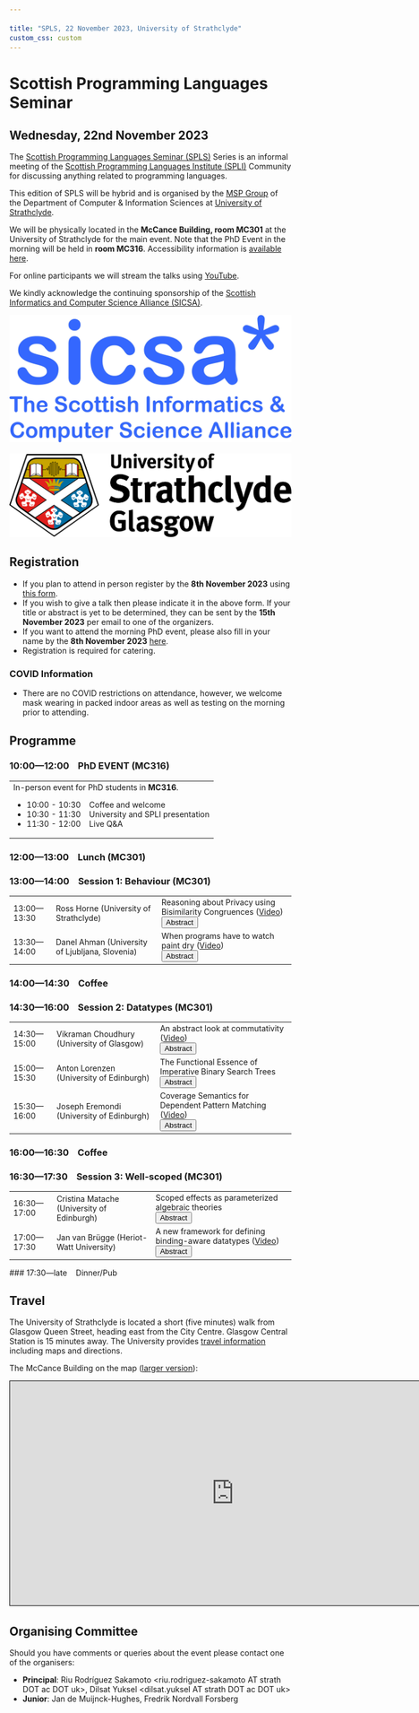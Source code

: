 ```yaml
---

title: "SPLS, 22 November 2023, University of Strathclyde"
custom_css: custom
---
```


# Scottish Programming Languages Seminar

## Wednesday, 22nd November 2023

The [Scottish Programming Languages Seminar (SPLS)](https://scottish-pl-institute.github.io/spls) Series is an informal meeting of the [Scottish Programming Languages Institute (SPLI)](https://scottish-pl-institute.github.io/) Community for discussing anything related to programming languages.

This edition of SPLS will be hybrid and is organised by the [MSP Group](https://msp.cis.strath.ac.uk) of the Department of Computer & Information Sciences at [University of Strathclyde](https://www.strath.ac.uk).

We will be physically located in the **McCance Building, room MC301** at the University of Strathclyde for the main event.
Note that the PhD Event in the morning will be held in **room MC316**.
Accessibility information is [available here](https://www.accessable.co.uk/university-of-strathclyde-glasgow/).

For online participants we will stream the talks using [YouTube](https://www.youtube.com/@scottishprogramminglanguag8396).

We kindly acknowledge the continuing sponsorship of the [Scottish Informatics and Computer Science Alliance (SICSA)](https://sicsa.ac.uk).

<div class="header">
      <a href="https://www.sicsa.ac.uk/"><img class="logo" src="../../../assets/images/sicsalogo.png" alt="SICSA Logo"></a>
      &nbsp;&nbsp;
            &nbsp;&nbsp;
                  &nbsp;&nbsp;
                        &nbsp;&nbsp;
        <a href="https://www.strath.ac.uk">
        <img class="logo" src="../../../assets/images/strathclyde.jpg" alt="University of Strathclyde">
        </a>
    </div>

## Registration

+ If you plan to attend in person register by the **8th November 2023** using [this form](https://forms.office.com/e/qwExcRjAtg).
+ If you wish to give a talk then please indicate it in the above form. If your title or abstract is yet to be determined, they can be sent by the **15th November 2023** per email to one of the organizers.
+ If you want to attend the morning PhD event, please also fill in your name by the **8th November 2023** [here](https://forms.office.com/e/jP6C5NP5tM).
+ Registration is required for catering.


### COVID Information

+ There are no COVID restrictions on attendance, however, we welcome mask wearing in packed indoor areas as well as testing on the morning prior to attending.

## Programme
### 10:00&mdash;12:00 &nbsp;&nbsp; PhD EVENT (MC316)

<table>
      <tr>
      <td class="phdevent">
        In-person event for PhD students in <strong>MC316</strong>.
          <ul>
            <li>10:00 - 10:30 &nbsp;&nbsp; Coffee and welcome </li>
            <li>10:30 - 11:30 &nbsp;&nbsp; University and SPLI presentation </li>
            <li>11:30 - 12:00 &nbsp;&nbsp; Live Q&A </li>
          </ul>
        </td>
      </tr>
</table>

### 12:00&mdash;13:00 &nbsp;&nbsp; Lunch (MC301)
### 13:00&mdash;14:00 &nbsp;&nbsp; Session 1: Behaviour (MC301)
<table>
<tr>
<td>
13:00&mdash;13:30
</td>
<td class="author"> Ross Horne (University of Strathclyde) </td>
<td class="title">
<span>
Reasoning about Privacy using Bisimilarity Congruences
</span>
(<a href="https://www.youtube.com/watch?v=dfAeO5G3T0E&list=PLzlUrBQwUE7NObFyG2c1P73FktN6MuucM">Video</a>)
<div class="abstract" id="RossHorne/button">
<button onclick="showAbstract('RossHorne')">Abstract</button>
</div>
<div class="abstract" id="RossHorne/abstract" style="display:none;">
<button onclick="hideAbstract('RossHorne')">Hide Abstract</button>
<p>
Privacy problems such as unlinkability (the inability of an attacker to link two sessions involving the same agent) can be expressed as an equivalence problem (c.f. Arapinis et al.). This formulation of unlinkability has been a stimulator for all sorts of problems in the foundations of concurrency theory, in logic, and other aspects of symbolic reasoning that feed into tool support for verification; with nuances guided strongly by problems arising in the design of privacy-preserving protocols. I'll provide a brief overview of a few guiding protocol problems mainly concerning privacy-preserving smartcards (inviting the listener to elaborate on those that interest them). However, I'll zoom in on a neat observation that some protocols can exploit compositional reasoning to reduce the size of proofs and simplify their structure when verifying unlinkability problems. This is done by employing a suitable congruence as the notion of equivalence, where the equivalence also reflects a realistic threat model.
</p>
</div>
</td>
</tr>
<tr>
<td>
13:30&mdash;14:00
</td>
<td class="author"> Danel Ahman (University of Ljubljana, Slovenia) </td>
<td class="title">
<span>
When programs have to watch paint dry
</span>
(<a href="https://www.youtube.com/watch?v=gNw4VlVnvcg&list=PLzlUrBQwUE7NObFyG2c1P73FktN6MuucM&index=2">Video</a>)
<div class="abstract" id="DanelAhman/button">
<button onclick="showAbstract('DanelAhman')">Abstract</button>
</div>
<div class="abstract" id="DanelAhman/abstract" style="display:none;">
<button onclick="hideAbstract('DanelAhman')">Hide Abstract</button>
<p>
In this talk I will discuss how one can use types and effect systems to modularly specify and check when programs are allowed to use their resources, e.g., when programming a robot arm on a production line, it is crucial that painted parts are given enough time to dry before assembly. In particular, I will show how an effectful λ-calculus based on a time-graded variant of Fitch-style modal types allows one to capture such temporal resources. Importantly, waiting for resources to become available does not necessarily have to be spent idly looking around, but the programs can instead do other useful work. <br/><br/>
A neat feature of the calculus is that it includes a temporally aware variant of graded algebraic effects and effect handlers. The former are given a novel temporal treatment in which operations' continuations know that an operation's worth of additional time has passed before they resume execution, making it possible to safely access further temporal resources in them, and where effect handlers have to respect this temporal discipline. I will also discuss a presheaves-based denotational semantics and a stateful operational semantics for this calculus (the latter is joint work with Gašper Žajdela).

</p>
</div>
</td>
</tr>
</table>

### 14:00&mdash;14:30 &nbsp;&nbsp; Coffee
### 14:30&mdash;16:00 &nbsp;&nbsp; Session 2: Datatypes (MC301)
<table>
<tr>
<td>
14:30&mdash;15:00
</td>
<td class="author"> Vikraman Choudhury (University of Glasgow) </td>
<td class="title">
<span>
An abstract look at commutativity
</span>
(<a href="https://www.youtube.com/watch?v=pBxKvNrGwsI&list=PLzlUrBQwUE7NObFyG2c1P73FktN6MuucM&index=3">Video</a>)
<div class="abstract" id="VikramanChoudhury/button">
<button onclick="showAbstract('VikramanChoudhury')">Abstract</button>
</div>
<div class="abstract" id="VikramanChoudhury/abstract" style="display:none;">
<button onclick="hideAbstract('VikramanChoudhury')">Hide Abstract</button>
<p>
Lists as free monoids are a well-known construction in type theory. Adding the commutativity axiom to monoids makes things unpleasant. In this talk, I will show how to go from free monoids to free commutative monoids, working in univalent type theory. I will discuss various constructions of free commutative monoids, and the abstract properties they satisfy. I will show implementations and applications of these ideas in Cubical Agda.

</p>
</div>
</td>
</tr>
<tr>
<td>
15:00&mdash;15:30
</td>
<td class="author"> Anton Lorenzen (University of Edinburgh) </td>
<td class="title">
<span>
The Functional Essence of Imperative Binary Search Trees
</span>
<div class="abstract" id="AntonLorenzen/button">
<button onclick="showAbstract('AntonLorenzen')">Abstract</button>
</div>
<div class="abstract" id="AntonLorenzen/abstract" style="display:none;">
<button onclick="hideAbstract('AntonLorenzen')">Hide Abstract</button>
<p>
Algorithms on restructuring binary search trees are typically presented in imperative pseudocode. Understandably so, as their performance relies on in-place execution, rather than the repeated allocation of fresh nodes in memory. Unfortunately, these imperative algorithms are notoriously difficult to verify as their loop invariants must relate the unfinished tree fragments being rebalanced. This paper presents several novel functional algorithms for accessing and inserting elements in a restructuring binary search tree that are as fast as their imperative counterparts; yet the correctness of these functional algorithms is established using a simple inductive argument. For each data structure, move-to-root, splay, and zip trees, this paper describes both a bottom-up algorithm using zippers and a top-down algorithm using a novel first-class constructor context primitive. The functional and imperative algorithms are equivalent: we mechanised the proofs establishing this in the Coq proof assistant using the Iris framework. <br/><br/>
This yields a first fully verified implementation of well known algorithms on binary search trees.

</p>
</div>
</td>
</tr>
<tr>
<td>
15:30&mdash;16:00
</td>
<td class="author"> Joseph Eremondi (University of Edinburgh) </td>
<td class="title">
<span>
Coverage Semantics for Dependent Pattern Matching
</span>
(<a href="https://www.youtube.com/watch?v=t-9coCh3mOE&list=PLzlUrBQwUE7NObFyG2c1P73FktN6MuucM&index=4">Video</a>)
<div class="abstract" id="JosephEremondi/button">
<button onclick="showAbstract('JosephEremondi')">Abstract</button>
</div>
<div class="abstract" id="JosephEremondi/abstract" style="display:none;">
<button onclick="hideAbstract('JosephEremondi')">Hide Abstract</button>
<p>
Dependently-typed systems like Agda and Idris elaborate nested dependent pattern matching to a system of top-level patterns. Semantics for pattern matching is then given via a translation into a core calculus with eliminators: primitive fold-like functions with a one-to-one correspondence between branches and the scrutinee type’s constructors. More sophisticated forms of matching are given semantics indirectly: matches with nested patterns, multiple scrutinees, or impossible cases are elaborated to eliminators. <br/><br/>
We propose a direct semantics for top-level dependent pattern matching that avoids this elaboration step. Matching is parameterized over an axiomatic notion of “coverage” that dictates which sets of patterns form a valid left-hand-side for a match, making no assumptions about whether they correspond to constructors for an inductive type. Using the language of sheaf theory, we provide criteria for coverages that are sufficient to give semantics to pattern matching, as well as some techniques for deriving new coverages from old ones.

</p>
</div>
</td>
</tr>
</table>

### 16:00&mdash;16:30 &nbsp;&nbsp; Coffee
### 16:30&mdash;17:30 &nbsp;&nbsp; Session 3: Well-scoped (MC301)
<table>
<tr>
<td>
16:30&mdash;17:00
</td>
<td class="author"> Cristina Matache (University of Edinburgh) </td>
<td class="title">
<span>
Scoped effects as parameterized algebraic theories
</span>
<div class="abstract" id="CristinaMatache/button">
<button onclick="showAbstract('CristinaMatache')">Abstract</button>
</div>
<div class="abstract" id="CristinaMatache/abstract" style="display:none;">
<button onclick="hideAbstract('CristinaMatache')">Hide Abstract</button>
<p>
This talk is about algebraic theories and effect handlers. Algebraic theories provide a way of axiomatizing computational effects using operations and equations, where operations are basic programming features like reading and updating the state, and equations specify observably equivalent programs. Effect handlers provide a way of implementing effectful operations and of modularly programming with them. I will recall parameterized algebraic theories, a generalization of algebraic theories, and scoped effects, an extension of effect handlers. For example, exception catching which is traditionally not algebraic can be implemented as a scoped operation. I will then argue by example that scoped effects can be axiomatized using parameterized algebraic theories, thus obtaining equational characterizations of existing models of scoped effects.

</p>
</div>
</td>
</tr>
<tr>
<td>
17:00&mdash;17:30
</td>
<td class="author"> Jan van Brügge (Heriot-Watt University) </td>
<td class="title">
<span>
A new framework for defining binding-aware datatypes
</span>
(<a href="https://www.youtube.com/watch?v=-a-f_HSjzF4&list=PLzlUrBQwUE7NObFyG2c1P73FktN6MuucM&index=5">Video</a>)
<div class="abstract" id="JanvanBrügge/button">
<button onclick="showAbstract('JanvanBrügge')">Abstract</button>
</div>
<div class="abstract" id="JanvanBrügge/abstract" style="display:none;">
<button onclick="hideAbstract('JanvanBrügge')">Hide Abstract</button>
<p>
In this talk I present a framework for Isabelle/HOL for defining and reasoning about binding-aware datatypes. Compared to previous frameworks (namely Nominal2), our system has several improvements. First, it allows to nest recursion through other datatypes which greatly improve reuse of existing theorems. The framework also allows to bind through quotients and other non-free datatypes and it generalizes to infinite types/codatatypes. We also identified conditions for improving inductive predicates that involve binders so their induction theorem observes the variable convention.

</p>
</div>
</td>
</tr>
</table>
### 17:30&mdash;late &nbsp;&nbsp; Dinner/Pub

## Travel

The University of Strathclyde is located a short (five minutes) walk from Glasgow Queen Street, heading east from the City Centre. Glasgow Central Station is 15 minutes away.
The University provides [travel information](https://www.strath.ac.uk/maps/) including maps and directions.

The McCance Building on the map ([larger version](https://www.openstreetmap.org/?mlat=55.86127&mlon=-4.24475#map=17/55.86127/-4.24475)):

<div class="map" style="width: 800px; text-align: center;">
      <iframe width="800" height="400" src="https://www.openstreetmap.org/export/embed.html?bbox=-4.248393774032594%2C55.85975505996792%2C-4.241098165512086%2C55.862789647739675&amp;layer=mapnik&amp;marker=55.86127145065651%2C-4.244746050000003" style="border: 1px solid black">
      </iframe>
</div>

## Organising Committee

Should you have comments or queries about the event please contact one of the organisers:

+ **Principal**: Riu Rodríguez Sakamoto \<riu.rodriguez-sakamoto AT strath DOT ac DOT uk\>, Dilsat Yuksel \<dilsat.yuksel AT strath DOT ac DOT uk\>
+ **Junior**: Jan de Muijnck-Hughes, Fredrik Nordvall Forsberg
